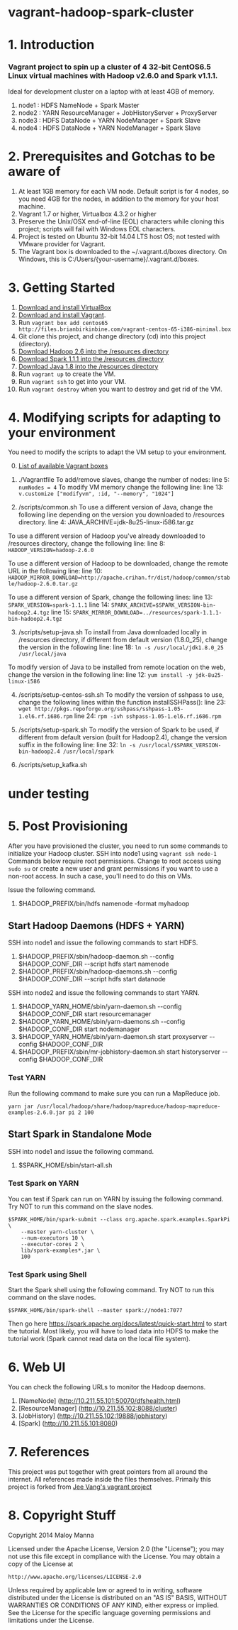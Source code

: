 vagrant-hadoop-spark-cluster
============================

# 1. Introduction
### Vagrant project to spin up a cluster of 4 32-bit CentOS6.5 Linux virtual machines with Hadoop v2.6.0 and Spark v1.1.1. 
Ideal for development cluster on a laptop with at least 4GB of memory.

1. node1 : HDFS NameNode + Spark Master
2. node2 : YARN ResourceManager + JobHistoryServer + ProxyServer
3. node3 : HDFS DataNode + YARN NodeManager + Spark Slave
4. node4 : HDFS DataNode + YARN NodeManager + Spark Slave

# 2. Prerequisites and Gotchas to be aware of
1. At least 1GB memory for each VM node. Default script is for 4 nodes, so you need 4GB for the nodes, in addition to the memory for your host machine.
2. Vagrant 1.7 or higher, Virtualbox 4.3.2 or higher
3. Preserve the Unix/OSX end-of-line (EOL) characters while cloning this project; scripts will fail with Windows EOL characters.
4. Project is tested on Ubuntu 32-bit 14.04 LTS host OS; not tested with VMware provider for Vagrant.
5. The Vagrant box is downloaded to the ~/.vagrant.d/boxes directory. On Windows, this is C:/Users/{your-username}/.vagrant.d/boxes.

# 3. Getting Started
1. [Download and install VirtualBox](https://www.virtualbox.org/wiki/Downloads)
2. [Download and install Vagrant](http://www.vagrantup.com/downloads.html).
3. Run ```vagrant box add centos65 http://files.brianbirkinbine.com/vagrant-centos-65-i386-minimal.box```
4. Git clone this project, and change directory (cd) into this project (directory).
5. [Download Hadoop 2.6 into the /resources directory](http://apache.crihan.fr/dist/hadoop/common/stable/hadoop-2.6.0.tar.gz)
6. [Download Spark 1.1.1 into the /resources directory](http://d3kbcqa49mib13.cloudfront.net/spark-1.1.1-bin-hadoop2.4.tgz)
7. [Download Java 1.8 into the /resources directory](http://download.oracle.com/otn-pub/java/jdk/8u25-b17/jdk-8u25-linux-i586.tar.gz)
8. Run ```vagrant up``` to create the VM.
9. Run ```vagrant ssh``` to get into your VM.
10. Run ```vagrant destroy``` when you want to destroy and get rid of the VM.


# 4. Modifying scripts for adapting to your environment
You need to modify the scripts to adapt the VM setup to your environment.  

0. [List of available Vagrant boxes](http://www.vagrantbox.es)

1. ./Vagrantfile
To add/remove slaves, change the number of nodes:
line 5: ```numNodes = 4```
To modify VM memory change the following line:
line 13: ```v.customize ["modifyvm", :id, "--memory", "1024"]```

2. /scripts/common.sh
To use a different version of Java, change the following line depending on the version you downloaded to /resources directory.
line 4: JAVA_ARCHIVE=jdk-8u25-linux-i586.tar.gz

To use a different version of Hadoop you've already downloaded to /resources directory, change the following line:
line 8: ```HADOOP_VERSION=hadoop-2.6.0```

To use a different version of Hadoop to be downloaded, change the remote URL in the following line:
line 10: ```HADOOP_MIRROR_DOWNLOAD=http://apache.crihan.fr/dist/hadoop/common/stable/hadoop-2.6.0.tar.gz```

To use a different version of Spark, change the following lines:
line 13: ```SPARK_VERSION=spark-1.1.1```
line 14: ```SPARK_ARCHIVE=$SPARK_VERSION-bin-hadoop2.4.tgz```
line 15: ```SPARK_MIRROR_DOWNLOAD=../resources/spark-1.1.1-bin-hadoop2.4.tgz```

3. /scripts/setup-java.sh
To install from Java downloaded locally in /resources directory, if different from default version (1.8.0_25), change the version in the following line:
line 18: ```ln -s /usr/local/jdk1.8.0_25 /usr/local/java```

To modify version of Java to be installed from remote location on the web, change the version in the following line:
line 12: ```yum install -y jdk-8u25-linux-i586```

4. /scripts/setup-centos-ssh.sh
To modify the version of sshpass to use, change the following lines within the function installSSHPass():
line 23: ```wget http://pkgs.repoforge.org/sshpass/sshpass-1.05-1.el6.rf.i686.rpm```
line 24: ```rpm -ivh sshpass-1.05-1.el6.rf.i686.rpm```

5. /scripts/setup-spark.sh
To modify the version of Spark to be used, if different from default version (built for Hadoop2.4), change the version suffix in the following line:
line 32: ```ln -s /usr/local/$SPARK_VERSION-bin-hadoop2.4 /usr/local/spark```

6. /scripts/setup_kafka.sh
# under testing

# 5. Post Provisioning
After you have provisioned the cluster, you need to run some commands to initialize your Hadoop cluster. SSH into node1 using
```vagrant ssh node-1```
Commands below require root permissions. Change to root access using ```sudo su``` or create a new user and grant permissions if you want to use a non-root access. In such a case, you'll need to do this on VMs.

Issue the following command. 

1. $HADOOP_PREFIX/bin/hdfs namenode -format myhadoop

## Start Hadoop Daemons (HDFS + YARN)
SSH into node1 and issue the following commands to start HDFS.

1. $HADOOP_PREFIX/sbin/hadoop-daemon.sh --config $HADOOP_CONF_DIR --script hdfs start namenode
2. $HADOOP_PREFIX/sbin/hadoop-daemons.sh --config $HADOOP_CONF_DIR --script hdfs start datanode

SSH into node2 and issue the following commands to start YARN.

1. $HADOOP_YARN_HOME/sbin/yarn-daemon.sh --config $HADOOP_CONF_DIR start resourcemanager
2. $HADOOP_YARN_HOME/sbin/yarn-daemons.sh --config $HADOOP_CONF_DIR start nodemanager
3. $HADOOP_YARN_HOME/sbin/yarn-daemon.sh start proxyserver --config $HADOOP_CONF_DIR
4. $HADOOP_PREFIX/sbin/mr-jobhistory-daemon.sh start historyserver --config $HADOOP_CONF_DIR

### Test YARN
Run the following command to make sure you can run a MapReduce job.

```
yarn jar /usr/local/hadoop/share/hadoop/mapreduce/hadoop-mapreduce-examples-2.6.0.jar pi 2 100
```

## Start Spark in Standalone Mode
SSH into node1 and issue the following command.

1. $SPARK_HOME/sbin/start-all.sh

### Test Spark on YARN
You can test if Spark can run on YARN by issuing the following command. Try NOT to run this command on the slave nodes.
```
$SPARK_HOME/bin/spark-submit --class org.apache.spark.examples.SparkPi \
    --master yarn-cluster \
    --num-executors 10 \
    --executor-cores 2 \
    lib/spark-examples*.jar \
    100
```
	
### Test Spark using Shell
Start the Spark shell using the following command. Try NOT to run this command on the slave nodes.

```
$SPARK_HOME/bin/spark-shell --master spark://node1:7077
```

Then go here https://spark.apache.org/docs/latest/quick-start.html to start the tutorial. Most likely, you will have to load data into HDFS to make the tutorial work (Spark cannot read data on the local file system).

# 6. Web UI
You can check the following URLs to monitor the Hadoop daemons.

1. [NameNode] (http://10.211.55.101:50070/dfshealth.html)
2. [ResourceManager] (http://10.211.55.102:8088/cluster)
3. [JobHistory] (http://10.211.55.102:19888/jobhistory)
4. [Spark] (http://10.211.55.101:8080)

# 7. References
This project was put together with great pointers from all around the internet. All references made inside the files themselves.
Primaily this project is forked from [Jee Vang's vagrant project](https://github.com/vangj/vagrant-hadoop-2.4.1-spark-1.0.1)

# 8. Copyright Stuff
Copyright 2014 Maloy Manna

Licensed under the Apache License, Version 2.0 (the "License");
you may not use this file except in compliance with the License.
You may obtain a copy of the License at

    http://www.apache.org/licenses/LICENSE-2.0

Unless required by applicable law or agreed to in writing, software
distributed under the License is distributed on an "AS IS" BASIS,
WITHOUT WARRANTIES OR CONDITIONS OF ANY KIND, either express or implied.
See the License for the specific language governing permissions and
limitations under the License.
